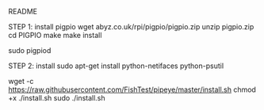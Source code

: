 README

STEP 1: install pigpio
wget abyz.co.uk/rpi/pigpio/pigpio.zip
unzip pigpio.zip
cd PIGPIO
make
make install

sudo pigpiod

STEP 2: install 
sudo apt-get install python-netifaces python-psutil

wget -c https://raw.githubusercontent.com/FishTest/pipeye/master/install.sh
chmod +x ./install.sh
sudo ./install.sh